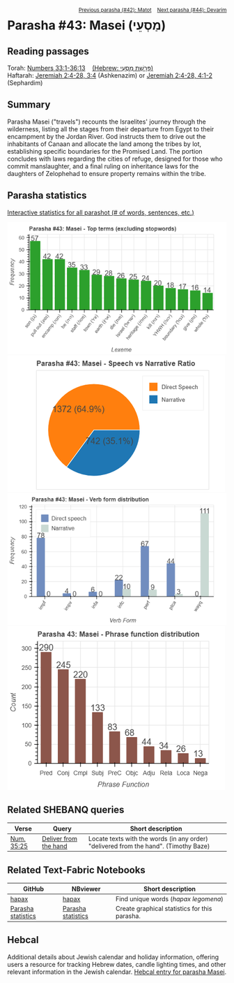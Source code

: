 <span style="float: right;"><sup> <a href="../42%20-%20Matot">Previous parasha (#42): Matot</a> &nbsp;&nbsp; <a href="../44%20-%20Devarim">Next parasha (#44): Devarim</a></sup></span>

# Parasha #43: Masei (מַסְעֵי)

## Reading passages

Torah: <a href="https://www.stepbible.org/?q=version=NASB2020|reference=Num.33:1-36:13&options=HNVUG" target="_blank">Numbers 33:1-36:13</a> &nbsp;&nbsp; <a href="https://tikkun.io/#/p/balak" target="_blank">(Hebrew: פָּרָשַׁת מַסְעֵי)</a><br>
Haftarah: 
<a href="https://www.stepbible.org/?q=version=NASB2020|reference=Jer.2:4-28;3:4&options=HNVUG" target="_blank">Jeremiah 2:4-28, 3:4</a> (Ashkenazim) or
<a href="https://www.stepbible.org/?q=version=NASB2020|reference=Jer.2:4-28;4:1-2&options=HNVUG" target="_blank">Jeremiah 2:4-28, 4:1-2</a> (Sephardim)

## Summary

Parasha Masei ("travels") recounts the Israelites' journey through the wilderness, listing all the stages from their departure from Egypt to their encampment by the Jordan River. God instructs them to drive out the inhabitants of Canaan and allocate the land among the tribes by lot, establishing specific boundaries for the Promised Land. The portion concludes with laws regarding the cities of refuge, designed for those who commit manslaughter, and a final ruling on inheritance laws for the daughters of Zelophehad to ensure property remains within the tribe.

## Parasha statistics

<a href="../../General/metrics_distribution.html" target="_blank">Interactive statistics for all parashot (# of words, sentences, etc.)</a>

<img src="top_terms.png">
<img src="speech_narrative_ratio.png">
<img src="verbform_distribution.png">
<img src="phrase_function_distribution.png">

## Related SHEBANQ queries

Verse | Query | Short description
--- | --- | --- 
<a href="https://www.stepbible.org/?q=version=NASB2020\|reference=Num. 35:25&options=HNVUG" target="_blank">Num. 35:25</a>|  <a href="https://shebanq.ancient-data.org/hebrew/text?iid=5471&version=2021&page=1&mr=r&qw=q" target="_blank">Deliver from the hand</a>| Locate texts with the words (in any order) "delivered from the hand". (Timothy Baze)


## Related Text-Fabric Notebooks

GitHub | NBviewer | Short description
---|---|---
<a href="https://github.com/tonyjurg/Parashot/tree/main/WeeklyParasha/43%20-%20Masei/hapax.ipynb" target="_blank">hapax</a> | <a href="https://nbviewer.org/github/tonyjurg/Parashot/blob/main/WeeklyParasha/43%20-%20Masei/hapax.ipynb" target="_blank">hapax</a> | Find unique words (*hapax legomena*)
<a href="https://github.com/tonyjurg/Parashot/tree/main/WeeklyParasha/43%20-%20Masei/parasha_analysis.ipynb" target="_blank">Parasha statistics</a> | <a href="https://nbviewer.org/github/tonyjurg/Parashot/blob/main/WeeklyParasha/43%20-%20Masei/parasha_analysis.ipynb" target="_blank">Parasha statistics</a>| Create graphical statistics for this parasha.

## Hebcal

Additional details about Jewish calendar and holiday information, offering users a resource for tracking Hebrew dates, candle lighting times, and other relevant information in the Jewish calendar. <a href="https://www.hebcal.com/sedrot/masei" target="_blank">Hebcal entry for parasha Masei</a>.
